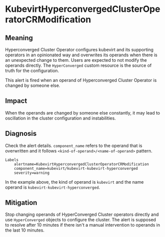 # KubevirtHyperconvergedClusterOperatorCRModification

## Meaning

Hyperconverged Cluster Operator configures kubevirt and its supporting operators in an opinionated way and overwrites its operands when there is an unexpected change to them. Users are expected to not modify the operands directly. The `HyperConverged` custom resource is the source of truth for the configuration.

This alert is fired when an operand of Hyperconverged Cluster Operator is changed by someone else.


## Impact

When the operands are changed by someone else constantly, it may lead to oscillation in the cluster configuration and instabilities.


## Diagnosis

Check the alert details. `component_name` refers to the operand that is overwritten and it follows `<kind-of-operand>/<name-of-operand>` pattern.

```
Labels
    alertname=KubevirtHyperconvergedClusterOperatorCRModification
    component_name=kubevirt/kubevirt-kubevirt-hyperconverged
    severity=warning
```
In the example above, the kind of operand is `kubevirt` and the name operand is `kubevirt-kubevirt-hyperconverged`.


## Mitigation

Stop changing operands of HyperConverged Cluster operators directly and use `HyperConverged` objects to configure the cluster. The alert is supposed to resolve after 10 minutes if there isn't a manual intervention to operands in the last 10 minutes. 
